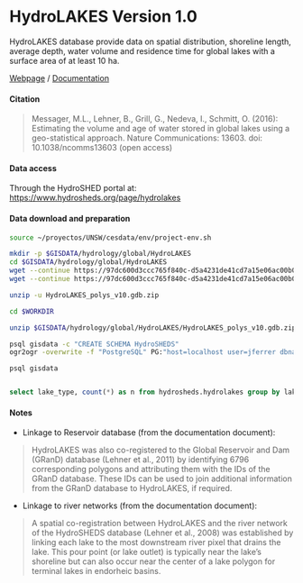 # HydroLAKES Version 1.0

HydroLAKES database provide data on spatial distribution, shoreline length, average depth, water volume and residence time for global lakes with a surface area of at least 10 ha.

[Webpage](https://www.hydrosheds.org/page/hydrolakes) / [Documentation](https://www.hydrosheds.org/images/inpages/HydroLAKES_TechDoc_v10.pdf)

#### Citation
> Messager, M.L., Lehner, B., Grill, G., Nedeva, I., Schmitt, O. (2016): Estimating the volume and age of water stored in global lakes using a geo-statistical approach. Nature Communications: 13603. doi: 10.1038/ncomms13603 (open access)

#### Data access

Through the HydroSHED portal at: https://www.hydrosheds.org/page/hydrolakes

#### Data download and preparation

```sh
source ~/proyectos/UNSW/cesdata/env/project-env.sh

mkdir -p $GISDATA/hydrology/global/HydroLAKES
cd $GISDATA/hydrology/global/HydroLAKES
wget --continue https://97dc600d3ccc765f840c-d5a4231de41cd7a15e06ac00b0bcc552.ssl.cf5.rackcdn.com/HydroLAKES_polys_v10.gdb.zip
wget --continue https://97dc600d3ccc765f840c-d5a4231de41cd7a15e06ac00b0bcc552.ssl.cf5.rackcdn.com/HydroLAKES_polys_v10_shp.zip

unzip -u HydroLAKES_polys_v10.gdb.zip

```

```sh
cd $WORKDIR

unzip $GISDATA/hydrology/global/HydroLAKES/HydroLAKES_polys_v10.gdb.zip

psql gisdata -c "CREATE SCHEMA HydroSHEDS"
ogr2ogr -overwrite -f "PostgreSQL" PG:"host=localhost user=jferrer dbname=gisdata" -lco SCHEMA=hydrosheds HydroLAKES_polys_v10.gdb -nln HydroLAKES

```

`psql gisdata`

```sql

select lake_type, count(*) as n from hydrosheds.hydrolakes group by lake_type;


```




#### Notes
* Linkage to Reservoir database (from the documentation document):
> HydroLAKES was also co-registered to the Global Reservoir and Dam (GRanD) database (Lehner et al., 2011) by identifying 6796 corresponding polygons and attributing them with the IDs of the GRanD database. These IDs can be used to join additional information from the GRanD database to HydroLAKES, if required.

* Linkage to river networks (from the documentation document):
> A spatial co-registration between HydroLAKES and the river network of the HydroSHEDS database (Lehner et al., 2008) was established by linking each lake to the most downstream river pixel that drains the lake. This pour point (or lake outlet) is typically near the lake’s shoreline but can also occur near the center of a lake polygon for terminal lakes in endorheic basins.
